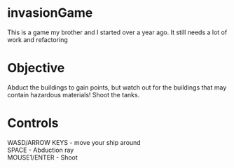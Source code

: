 invasionGame
============
This is a game my brother and I started over a year ago. It still needs a lot of work and refactoring

Objective
=========
Abduct the buildings to gain points, but watch out for the buildings that may contain hazardous materials!
Shoot the tanks.

Controls
========
WASD/ARROW KEYS - move your ship around<br/>
SPACE - Abduction ray<br/>
MOUSE1/ENTER - Shoot<br/>
